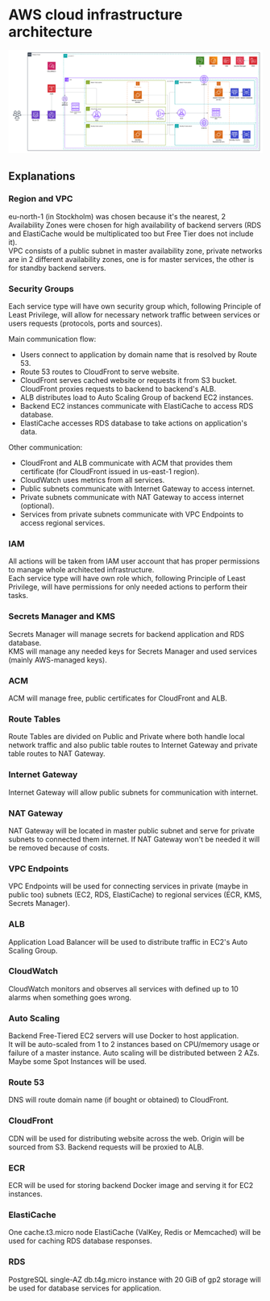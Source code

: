 # AWS cloud infrastructure architecture

![Architecture](AWS-Architecture.png)

## Explanations
### Region and VPC
eu-north-1 \(in Stockholm\) was chosen because it's the nearest, 2 Availability Zones were chosen for high availability of backend servers \(RDS and ElastiCache would be multiplicated too but Free Tier does not include it\).\
VPC consists of a public subnet in master availability zone, private networks are in 2 different availability zones, one is for master services, the other is for standby backend servers.
### Security Groups
Each service type will have own security group which, following Principle of Least Privilege, will allow for necessary network traffic between services or users requests \(protocols, ports and sources\).

Main communication flow:
* Users connect to application by domain name that is resolved by Route 53.
* Route 53 routes to CloudFront to serve website.
* CloudFront serves cached website or requests it from S3 bucket. CloudFront proxies requests to backend to backend's ALB.
* ALB distributes load to Auto Scaling Group of backend EC2 instances.
* Backend EC2 instances communicate with ElastiCache to access RDS database.
* ElastiCache accesses RDS database to take actions on application's data.

Other communication:
* CloudFront and ALB communicate with ACM that provides them certificate \(for CloudFront issued in us-east-1 region\).
* CloudWatch uses metrics from all services.
* Public subnets communicate with Internet Gateway to access internet.
* Private subnets communicate with NAT Gateway to access internet \(optional\).
* Services from private subnets communicate with VPC Endpoints to access regional services.
### IAM
All actions will be taken from IAM user account that has proper permissions to manage whole architected infrastructure.\
Each service type will have own role which, following Principle of Least Privilege, will have permissions for only needed actions to perform their tasks.
### Secrets Manager and KMS
Secrets Manager will manage secrets for backend application and RDS database.\
KMS will manage any needed keys for Secrets Manager and used services \(mainly AWS-managed keys\).
### ACM
ACM will manage free, public certificates for CloudFront and ALB.
### Route Tables
Route Tables are divided on Public and Private where both handle local network traffic and also public table routes to Internet Gateway and private table routes to NAT Gateway.
### Internet Gateway
Internet Gateway will allow public subnets for communication with internet.
### NAT Gateway
NAT Gateway will be located in master public subnet and serve for private subnets to connected them internet. If NAT Gateway won't be needed it will be removed because of costs.
### VPC Endpoints
VPC Endpoints will be used for connecting services in private \(maybe in public too\) subnets \(EC2, RDS, ElastiCache\) to regional services \(ECR, KMS, Secrets Manager\).
### ALB
Application Load Balancer will be used to distribute traffic in EC2's Auto Scaling Group.
### CloudWatch
CloudWatch monitors and observes all services with defined up to 10 alarms when something goes wrong.
### Auto Scaling
Backend Free-Tiered EC2 servers will use Docker to host application.\
It will be auto-scaled from 1 to 2 instances based on CPU/memory usage or failure of a master instance. Auto scaling will be distributed between 2 AZs. Maybe some Spot Instances will be used.
### Route 53
DNS will route domain name \(if bought or obtained\) to CloudFront.
### CloudFront
CDN will be used for distributing website across the web. Origin will be sourced from S3. Backend requests will be proxied to ALB.
### ECR
ECR will be used for storing backend Docker image and serving it for EC2 instances.
### ElastiCache
One cache.t3.micro node ElastiCache \(ValKey, Redis or Memcached\) will be used for caching RDS database responses.
### RDS
PostgreSQL single-AZ db.t4g.micro instance with 20 GiB of gp2 storage will be used for database services for application.

